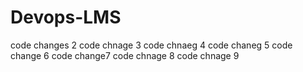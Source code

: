# Devops-LMS
code changes 2
code chnage 3
code chnaeg 4
code chaneg 5
code change 6
code change7
code chnage 8
code chnage 9
